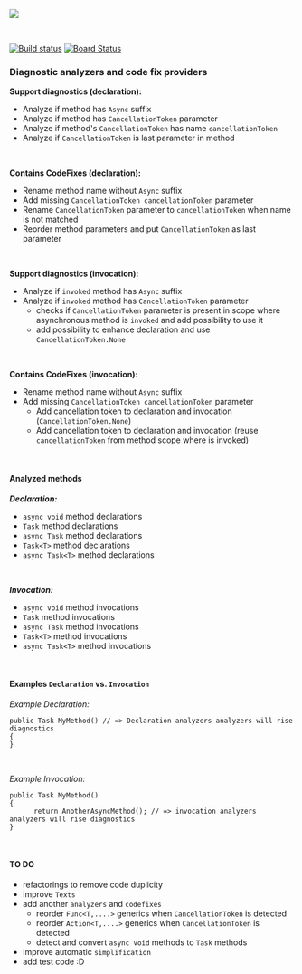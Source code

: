 ![](res/roslyn.png)


<br />

[![Build status](https://dev.azure.com/MalikP/roslyn-analyzers/_apis/build/status/roslyn-analyzers)](https://dev.azure.com/MalikP/roslyn-analyzers/_build/latest?definitionId=2)
[![Board Status](https://dev.azure.com/MalikP/c252d34b-4c08-4a56-a4cb-b7d5eca92f91/c04b9d86-f4f1-4fe2-93cf-121854d15d74/_apis/work/boardbadge/54372833-3ad5-4744-b912-1d645d39b630)](https://dev.azure.com/MalikP/c252d34b-4c08-4a56-a4cb-b7d5eca92f91/_boards/board/t/c04b9d86-f4f1-4fe2-93cf-121854d15d74/Microsoft.RequirementCategory)


### Diagnostic analyzers and code fix providers

__Support diagnostics (declaration):__
- Analyze if method has `Async` suffix
- Analyze if method has `CancellationToken` parameter
- Analyze if method's `CancellationToken` has name `cancellationToken`
- Analyze if `CancellationToken` is last parameter in method

<br />

__Contains CodeFixes (declaration):__
- Rename method name without `Async` suffix
- Add missing `CancellationToken cancellationToken` parameter
- Rename `CancellationToken` parameter to `cancellationToken` when name is not matched
- Reorder method parameters and put `CancellationToken` as last parameter

<br />

__Support diagnostics (invocation):__
- Analyze if `invoked` method has `Async` suffix
- Analyze if `invoked` method has `CancellationToken` parameter
  - checks if `CancellationToken` parameter is present in scope where asynchronous method is `invoked` and add possibility to use it
  - add possibility to enhance declaration and use `CancellationToken.None`

<br />

__Contains CodeFixes (invocation):__
- Rename method name without `Async` suffix
- Add missing `CancellationToken cancellationToken` parameter
  - Add cancellation token to declaration and invocation (`CancellationToken.None`)
  - Add cancellation token to declaration and invocation (reuse `cancellationToken` from method scope where is invoked)
  
<br />

#### Analyzed methods

__*Declaration:*__
- `async void` method declarations
- `Task` method declarations
- `async Task` method declarations
- `Task<T>` method declarations
- `async Task<T>` method declarations

<br />

__*Invocation:*__
- `async void` method invocations
- `Task` method invocations
- `async Task` method invocations
- `Task<T>` method invocations
- `async Task<T>` method invocations

<br />

#### Examples `Declaration` vs. `Invocation`

_Example Declaration:_

```
public Task MyMethod() // => Declaration analyzers analyzers will rise diagnostics
{
}
```

<br />

_Example Invocation:_

```
public Task MyMethod()
{
      return AnotherAsyncMethod(); // => invocation analyzers analyzers will rise diagnostics
}
```

<br/>

#### TO DO

- refactorings to remove code duplicity
- improve `Texts`
- add another `analyzers` and `codefixes`
  - reorder `Func<T,....>` generics when `CancellationToken` is detected
  - reorder `Action<T,....>` generics when `CancellationToken` is detected
  - detect and convert `async void` methods to `Task` methods
- improve automatic `simplification`
- add test code :D
